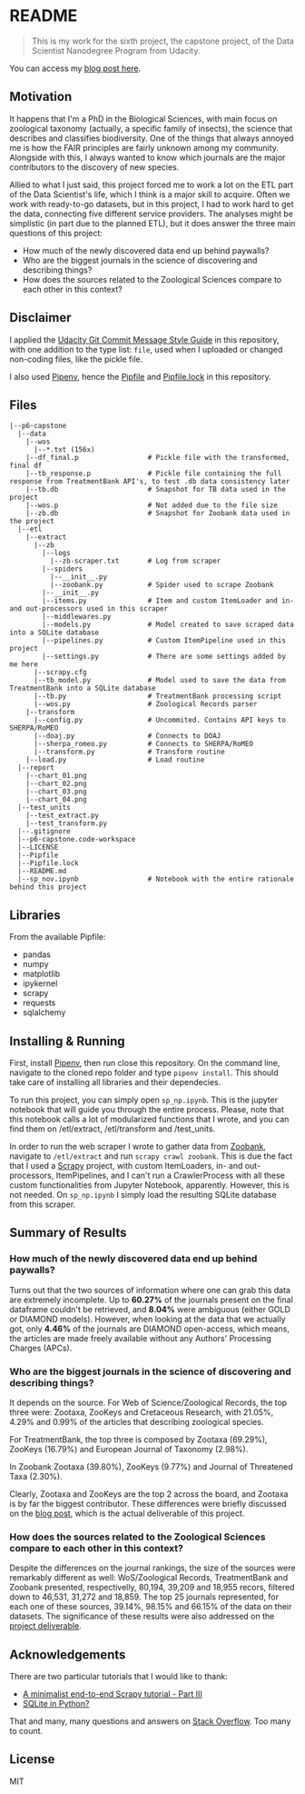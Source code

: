 # README
> This is my work for the sixth project, the capstone project, of the Data Scientist Nanodegree Program from Udacity.

You can access my [blog post here](https://hackmd.io/@mguidoti/S1veVwNHv).

## Motivation
It happens that I'm a PhD in the Biological Sciences, with main focus on zoological taxonomy (actually, a specific family of insects), the science that describes and classifies biodiversity. One of the things that always annoyed me is how the FAIR principles are fairly unknown among my community. Alongside with this, I always wanted to know which journals are the major contributors to the discovery of new species.

Allied to what I just said, this project forced me to work a lot on the ETL part of the Data Scientist's life, which I think is a major skill to acquire. Often we work with ready-to-go datasets, but in this project, I had to work hard to get the data, connecting five different service providers. The analyses might be simplistic (in part due to the planned ETL), but it does answer the three main questions of this project:

- How much of the newly discovered data end up behind paywalls?
- Who are the biggest journals in the science of discovering and describing things?
- How does the sources related to the Zoological Sciences compare to each other in this context?


## Disclaimer
I applied the [Udacity Git Commit Message Style Guide](https://udacity.github.io/git-styleguide/) in this repository, with one addition to the type list: `file`, used when I uploaded or changed non-coding files, like the pickle file.

I also used [Pipenv](https://pipenv-fork.readthedocs.io/en/latest/), hence the [Pipfile](https://github.com/mguidoti/DSND-p1-blog/blob/master/Pipfile) and [Pipfile.lock](https://github.com/mguidoti/DSND-p1-blog/blob/master/Pipfile.lock) in this repository.


## Files
```
|--p6-capstone
  |--data
    |--wos
      |--*.txt (156x)
    |--df_final.p                 # Pickle file with the transformed, final df
    |--tb_response.p              # Pickle file containing the full response from TreatmentBank API's, to test .db data consistency later
    |--tb.db                      # Snapshot for TB data used in the project
    |--wos.p                      # Not added due to the file size
    |--zb.db                      # Snapshot for Zoobank data used in the project
  |--etl
    |--extract
      |--zb
        |--logs
          |--zb-scraper.txt       # Log from scraper
        |--spiders
          |--__init__.py
          |--zoobank.py           # Spider used to scrape Zoobank
        |--__init__.py
        |--items.py               # Item and custom ItemLoader and in- and out-processors used in this scraper
        |--middlewares.py
        |--models.py              # Model created to save scraped data into a SQLite database
        |--pipelines.py           # Custom ItemPipeline used in this project
        |--settings.py            # There are some settings added by me here
      |--scrapy.cfg
      |--tb_model.py              # Model used to save the data from TreatmentBank into a SQLite database
      |--tb.py                    # TreatmentBank processing script
      |--wos.py                   # Zoological Records parser
    |--transform
      |--config.py                # Uncommited. Contains API keys to SHERPA/RoMEO
      |--doaj.py                  # Connects to DOAJ
      |--sherpa_romeo.py          # Connects to SHERPA/RoMEO
      |--transform.py             # Transform routine
    |--load.py                    # Load routine
  |--report
    |--chart_01.png
    |--chart_02.png
    |--chart_03.png
    |--chart_04.png
  |--test_units
    |--test_extract.py
    |--test_transform.py
  |--.gitignore
  |--p6-capstone.code-workspace
  |--LICENSE
  |--Pipfile
  |--Pipfile.lock
  |--README.md
  |--sp_nov.ipynb                 # Notebook with the entire rationale behind this project

```


## Libraries
From the available Pipfile:
- pandas
- numpy
- matplotlib
- ipykernel
- scrapy
- requests
- sqlalchemy


## Installing & Running
First, install [Pipenv](https://pypi.org/project/pipenv/), then run close this repository. On the command line, navigate to the cloned repo folder and type `pipenv install`. This should take care of installing all libraries and their dependecies.

To run this project, you can simply open `sp_np.ipynb`. This is the jupyter notebook that will guide you through the entire process. Please, note that this notebook calls a lot of modularized functions that I wrote, and you can find them on /etl/extract, /etl/transform and /test_units.

In order to run the web scraper I wrote to gather data from [Zoobank](http://www.zoobank.org), navigate to `/etl/extract` and run `scrapy crawl zoobank`. This is due the fact that I used a [Scrapy](https://scrapy.org/) project, with custom ItemLoaders, in- and out-processors, ItemPipelines, and I can't run a CrawlerProcess with all these custom functionalities from Jupyter Notebook, apparently. However, this is not needed. On `sp_np.ipynb` I simply load the resulting SQLite database from this scraper.


## Summary of Results
### How much of the newly discovered data end up behind paywalls?
Turns out that the two sources of information where one can grab this data are extremely incomplete. Up to **60.27%** of the journals present on the final dataframe couldn't be retrieved, and **8.04%** were ambiguous (either GOLD or DIAMOND models).
However, when looking at the data that we actually got, only **4.46%** of the journals are DIAMOND open-access, which means, the articles are made freely available without any Authors' Processing Charges (APCs).

### Who are the biggest journals in the science of discovering and describing things?
It depends on the source. For Web of Science/Zoological Records, the top three were: Zootaxa, ZooKeys and Cretaceous Research, with 21.05%, 4.29% and 0.99% of the articles that describing zoological species.

For TreatmentBank, the top three is composed by Zootaxa (69.29%), ZooKeys (16.79%) and European Journal of Taxonomy (2.98%).

In Zoobank Zootaxa (39.80%), ZooKeys (9.77%) and Journal of Threatened Taxa (2.30%).

Clearly, Zootaxa and ZooKeys are the top 2 across the board, and Zootaxa is by far the biggest contributor. These differences were briefly discussed on the [blog post](https://hackmd.io/@mguidoti/S1veVwNHv), which is the actual deliverable of this project.

### How does the sources related to the Zoological Sciences compare to each other in this context?
Despite the differences on the journal rankings, the size of the sources were remarkably different as well: WoS/Zoological Records, TreatmentBank and Zoobank presented, respectivelly, 80,194, 39,209 and 18,955 recors, filtered down to 46,531, 31,272 and 18,859. The top 25 journals represented, for each one of these sources, 39.14%, 98.15% and 66.15% of the data on their datasets. The significance of these results were also addressed on the [project deliverable](https://hackmd.io/@mguidoti/S1veVwNHv).


## Acknowledgements
There are two particular tutorials that I would like to thank:

- [A minimalist end-to-end Scrapy tutorial - Part III](https://towardsdatascience.com/a-minimalist-end-to-end-scrapy-tutorial-part-iii-bcd94a2e8bf3)
- [SQLite in Python?](https://www.datacamp.com/community/tutorials/sqlite-in-python?utm_source=adwords_ppc&utm_campaignid=1455363063&utm_adgroupid=65083631748&utm_device=c&utm_keyword=&utm_matchtype=b&utm_network=g&utm_adpostion=&utm_creative=278443377092&utm_targetid=aud-438999696719:dsa-429603003980&utm_loc_interest_ms=&utm_loc_physical_ms=1001686&gclid=Cj0KCQjwtZH7BRDzARIsAGjbK2aeMsVsC9GdjzbWJffg-LtBVHHW10y6XVdl78zuzZ7DPWU4S6gOiacaAql6EALw_wcB)

That and many, many questions and answers on [Stack Overflow](https://stackoverflow.com/). Too many to count.


## License
MIT
